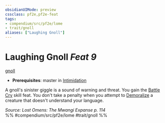 ```yaml
---
obsidianUIMode: preview
cssclass: pf2e,pf2e-feat
tags:
- compendium/src/pf2e/lome
- trait/gnoll
aliases: ["Laughing Gnoll"]
---
```

# Laughing Gnoll  *Feat 9*  
[gnoll](rules/traits/gnoll-b1.md)  

- **Prerequisites**: master in [Intimidation](compendium/skills.md#Intimidation)

A gnoll's sinister giggle is a sound of warning and threat. You gain the [Battle Cry](compendium/feats/battle-cry.md) skill feat. You don't take a penalty when you attempt to [Demoralize](rules/actions/demoralize.md) a creature that doesn't understand your language.

*Source: Lost Omens: The Mwangi Expanse p. 114*  
%% #compendium/src/pf2e/lome #trait/gnoll %%